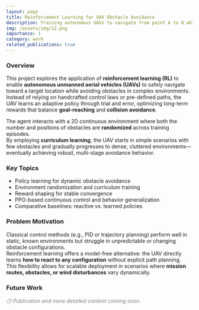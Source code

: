 ```yaml
---
layout: page
title: Reinforcement Learning for UAV Obstacle Avoidance
description: Training autonomous UAVs to navigate from point A to B while avoiding randomly placed obstacles
img: /assets/img/12.png
importance: 1
category: work
related_publications: true
---
```


### Overview

This project explores the application of **reinforcement learning (RL)** to enable **autonomous unmanned aerial vehicles (UAVs)** to safely navigate toward a target location while avoiding obstacles in complex environments.  
Instead of relying on handcrafted control laws or pre-defined paths, the UAV learns an adaptive policy through trial and error, optimizing long-term rewards that balance **goal-reaching** and **collision avoidance**.

The agent interacts with a 2D continuous environment where both the number and positions of obstacles are **randomized** across training episodes.  
By employing **curriculum learning**, the UAV starts in simple scenarios with few obstacles and gradually progresses to dense, cluttered environments—eventually achieving robust, multi-stage avoidance behavior.

### Key Topics
- Policy learning for dynamic obstacle avoidance  
- Environment randomization and curriculum training  
- Reward shaping for stable convergence  
- PPO-based continuous control and behavior generalization  
- Comparative baselines: reactive vs. learned policies  

### Problem Motivation

Classical control methods (e.g., PID or trajectory planning) perform well in static, known environments but struggle in unpredictable or changing obstacle configurations.  
Reinforcement learning offers a model-free alternative: the UAV directly learns **how to react to any configuration** without explicit path planning.  
This flexibility allows for scalable deployment in scenarios where **mission routes, obstacles, or wind disturbances** vary dynamically.

### Future Work


<div class="text-center mt-4">
  <em style="color:gray;">🕒 Publication and more detailed content coming soon.</em>
</div>

